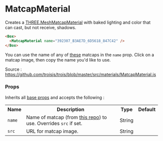 # MatcapMaterial

Creates a [THREE.MeshMatcapMaterial](https://threejs.org/docs/#api/en/materials/MeshMatcapMaterial) with baked lighting and color that can cast, but not receive, shadows.

```html
<Box>
  <MatcapMaterial name="392307_B3AE7D_6D5618_847C42" />
</Box>
```

You can use the name of any of [these](https://github.com/emmelleppi/matcaps) matcaps in the `name` prop. Click on a matcap image, then copy the name you'd like to use.

Source : https://github.com/troisjs/trois/blob/master/src/materials/MatcapMaterial.js

### Props

Inherits all [base props](./#props) and accepts the following :

<table>
<tbody>
  <tr>
    <th>Name</th>
    <th>Description</th>
    <th>Type</th>
    <th>Default</th>
  </tr>
  <tr><td><code>name</code></td><td>Name of matcap (from <a href="https://github.com/emmelleppi/matcaps" target="_blank">this repo</a>) to use. Overrides <code>src</code> if set.</td><td>String</td><td></td></tr>
  <tr><td><code>src</code></td><td>URL for matcap image.</td><td>String</td><td></td></tr>

</tbody>
</table>